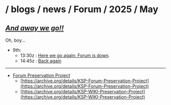 # / blogs / news / Forum / 2025 / May

## *[And away we go!!](https://www.youtube.com/watch?v=9xs47KxV8Wk)*

Oh, boy...

* 9th:
	+ 13:30z : [Here we go again: Forum is down](./09_13_Forum-is-down-again.md).
	+ 14:45z : [Back again](./09_14_Forum-is-back-again.md)

- - - 

* [Forum Preservation Project](https://github.com/net-lisias-ksp/KSP-Forum-Preservation-Project)
	+ [https://archive.org/details/KSP-Forum-Preservation-Project](https://archive.org/details/KSP-Forum-Preservation-Project)
	+ [https://archive.org/details/KSP-WIKI-Preservation-Project](https://archive.org/details/KSP-WIKI-Preservation-Project)

